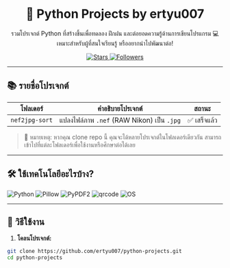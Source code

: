 <!-- README.md -->

<h1 align="center">🐍 Python Projects by ertyu007</h1>

<p align="center">
  รวมโปรเจกต์ Python ที่สร้างขึ้นเพื่อทดลอง ฝึกฝน และต่อยอดความรู้ด้านการเขียนโปรแกรม 💻<br/>
  เหมาะสำหรับผู้ที่สนใจเรียนรู้ หรืออยากนำไปพัฒนาต่อ!
</p>

<p align="center">
  <a href="https://github.com/ertyu007/python-projects">
    <img src="https://img.shields.io/github/stars/ertyu007/python-projects?style=social" alt="Stars"/>
  </a>
  <a href="https://github.com/ertyu007">
    <img src="https://img.shields.io/github/followers/ertyu007?style=social" alt="Followers"/>
  </a>
</p>

---

## 📚 รายชื่อโปรเจกต์

| โฟลเดอร์ | คำอธิบายโปรเจกต์ | สถานะ |
|----------|-------------------|--------|
| `nef2jpg-sort` | แปลงไฟล์ภาพ `.nef` (RAW Nikon) เป็น `.jpg` | ✅ เสร็จแล้ว |

> 🧠 หมายเหตุ: หากคุณ clone repo นี้ คุณจะได้หลายโปรเจกต์ในโฟลเดอร์เดียวกัน สามารถเข้าไปที่แต่ละโฟลเดอร์เพื่อใช้งานหรือศึกษาต่อได้เลย

---

## 🛠 ใช้เทคโนโลยีอะไรบ้าง?

![Python](https://img.shields.io/badge/Python-3.11-blue?style=flat-square&logo=python)
![Pillow](https://img.shields.io/badge/Pillow-ImageLib-yellow?style=flat-square)
![PyPDF2](https://img.shields.io/badge/PyPDF2-PDF-red?style=flat-square)
![qrcode](https://img.shields.io/badge/qrcode-generator-brightgreen?style=flat-square)
![OS](https://img.shields.io/badge/OS-BuiltIn-lightgrey?style=flat-square)

---

## 🚀 วิธีใช้งาน

1. **โคลนโปรเจกต์:**

```bash
git clone https://github.com/ertyu007/python-projects.git
cd python-projects
